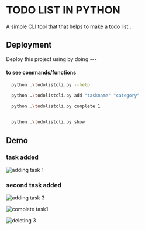 
# TODO LIST IN PYTHON 

A simple CLI tool that that helps to make a todo list .


## Deployment

Deploy this project using by doing ---

#### to see commands/functions
```bash
  python .\todolistcli.py --help
```
```bash
  python .\todolistcli.py add "taskname" "category"
```
```bash
  python .\todolistcli.py complete 1
  
```
```bash
  python .\todolistcli.py show
```


## Demo

### task added
![adding task 1](https://user-images.githubusercontent.com/112235622/227479471-87045fcb-4b8b-451d-9227-37cd15d05cac.png)

### second task added

![adding task 3](https://user-images.githubusercontent.com/112235622/227479561-1f93407d-ce5c-407c-81aa-0829b5fc1594.png)

![complete task1](https://user-images.githubusercontent.com/112235622/227479654-eb94a04e-8a2e-40d3-a152-69f6b3907616.png)

![deleting 3](https://user-images.githubusercontent.com/112235622/227479691-6851035f-61a2-4b22-a449-091c987d1efa.png)



